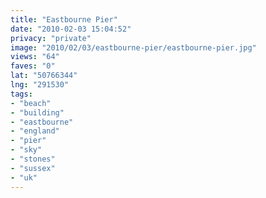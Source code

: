 ```yaml
---
title: "Eastbourne Pier"
date: "2010-02-03 15:04:52"
privacy: "private"
image: "2010/02/03/eastbourne-pier/eastbourne-pier.jpg"
views: "64"
faves: "0"
lat: "50766344"
lng: "291530"
tags:
- "beach"
- "building"
- "eastbourne"
- "england"
- "pier"
- "sky"
- "stones"
- "sussex"
- "uk"
---
```

<a href="http://www.phillprice.com/2010/02/03/eastbourne-pier" rel="nofollow"></a>
